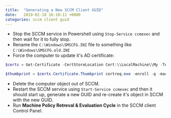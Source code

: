 ```yaml
---
title:  "Generating a New SCCM Client GUID"
date:   2019-02-18 16:10:11 +0000
categories: sccm client guid
---
```

- Stop the SCCM service in Powershell using `Stop-Service ccmexec` and then wait for it to fully stop.
- Rename the `C:\Windows\SMSCFG.INI` file to something like `C:\Windows\SMSCFG.old.INI`
- Force the computer to update it's AD certificate:

```powershell
$certs = Get-Certificate -CertStoreLocation Cert:\\LocalMachine\\My -Template Machine 

$thumbprint = $certs.Certificate.Thumbprint certreq.exe -enroll -q -machine -cert "\*$thumbprint\*" Renew
```

- Delete the computer object out of SCCM.
- Restart the SCCM service using `Start-Service ccmexec` and then it should start up, generate a new GUID and re-create it's object in SCCM with the new GUID.
- Run **Machine Policy Retreval & Evaluation Cycle** in the SCCM client Control Panel.
